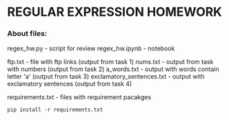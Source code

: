 # REGULAR EXPRESSION HOMEWORK

### About files:

regex_hw.py - script for review
regex_hw.ipynb - notebook

ftp.txt - file with ftp links (output from task 1)
nums.txt - output from task with numbers  (output from task 2)
a_words.txt - output with words contain letter 'a' (output from task 3)
exclamatory_sentences.txt - output with exclamatory sentences (output from task 4)

requirements.txt - files with requirement pacakges
```
pip install -r requirements.txt
```

